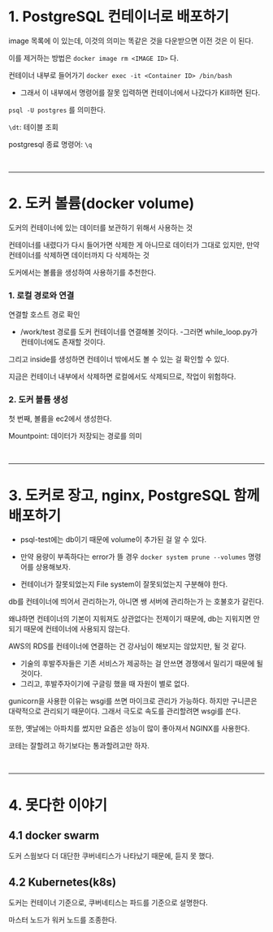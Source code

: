# 1. PostgreSQL 컨테이너로 배포하기

image 목록에 <none>이 있는데, 이것의 의미는 똑같은 것을 다운받으면 이전 것은 <none>이 된다. 

이를 제거하는 방법은 `docker image rm <IMAGE ID>` 다. 



컨테이너 내부로 들어가기 
`docker exec -it <Container ID> /bin/bash`
- 그래서 이 내부에서 명령어를 잘못 입력하면 컨테이너에서 나갔다가 Kill하면 된다. 

`psql -U postgres` 를 의미한다. 


`\dt`: 테이블 조회

postgresql 종료 명령어: `\q`



<br>

---

# 2. 도커 볼륨(docker volume)

도커의 컨테이너에 있는 데이터를 보관하기 위해서 사용하는 것

컨테이너를 내렸다가 다시 들어가면 삭제한 게 아니므로 데이터가 그대로 있지만, 만약 컨테이너를 삭제하면 데이터까지 다 삭제하는 것 

도커에서는 볼륨을 생성하여 사용하기를 추천한다. 

### 1. 로컬 경로와 연결

연결할 호스트 경로 확인

- /work/test 경로를 도커 컨테이너를 연결해볼 것이다.
    -그러면 while_loop.py가 컨테이너에도 존재할 것이다. 


그리고 inside를 생성하면 컨테이너 밖에서도 볼 수 있는 걸 확인할 수 있다.


지금은 컨테이너 내부에서 삭제하면 로컬에서도 삭제되므로, 작업이 위험하다. 

### 2. 도커 볼륨 생성

첫 번째, 볼륨을 ec2에서 생성한다.

Mountpoint: 데이터가 저장되는 경로를 의미 




<br>

----

# 3. 도커로 장고, nginx, PostgreSQL 함께 배포하기

- psql-test에는 db이기 때문에 volume이 추가된 걸 알 수 있다. 


- 만약 용량이 부족하다는 error가 뜰 경우 `docker system prune --volumes` 명령어를 상용해보자. 

- 컨테이너가 잘못되었는지 File system이 잘못되었는지 구분해야 한다.


db를 컨테이너에 띄어서 관리하는가, 아니면 쌩 서버에 관리하는가 는 호불호가 갈린다. 

왜냐하면 컨테이너의 기본이 지워져도 상관없다는 전제이기 때문에, db는 지워지면 안되기 때문에 컨테이너에 사용되지 않는다. 

AWS의 RDS를 컨테이너에 연결하는 건 강사님이 해보지는 않았지만, 될 것 같다. 

- 기술의 후발주자들은 기존 서비스가 제공하는 걸 안쓰면 경쟁에서 밀리기 때문에 될 것이다.
- 그리고, 후발주자이기에 구글링 했을 때 자원이 별로 없다. 


gunicorn을 사용한 이유는 
wsgi를 쓰면 마이크로 관리가 가능하다. 하지만 구니콘은 대략적으로 관리되기 때문이다.
그래서 극도로 속도를 관리할려면 wsgi를 쓴다. 

또한, 옛날에는 아파치를 썼지만 요즘은 성능이 많이 좋아져서 NGINX를 사용한다. 

코테는 잘할려고 하기보다는 통과할려고만 하자. 



<br>

---

# 4. 못다한 이야기

## 4.1 docker swarm

도커 스웜보다 더 대단한 쿠버네티스가 나타났기 때문에, 듣지 못 했다. 

## 4.2 Kubernetes(k8s)

도커는 컨테이너 기준으로, 쿠버네티스는 파드를 기준으로 설명한다. 

마스터 노드가 워커 노드를 조종한다. 